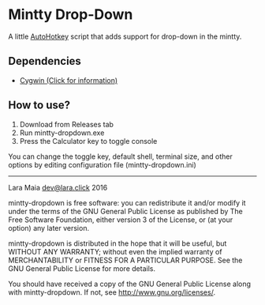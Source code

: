 # Mintty Drop-Down

A little [AutoHotkey](http://www.autohotkey.com/) script that adds
support for drop-down in the mintty.

## Dependencies
- [Cygwin (Click for information)](https://www.cygwin.com/)

## How to use?
1. Download from Releases tab
2. Run mintty-dropdown.exe
3. Press the Calculator key to toggle console

You can change the toggle key, default shell, terminal size, and other
options by editing configuration file (mintty-dropdown.ini)

---

Lara Maia <dev@lara.click> 2016

mintty-dropdown is free software: you can redistribute it and/or modify
it under the terms of the GNU General Public License as published by
The Free Software Foundation, either version 3 of the License, or
(at your option) any later version.

mintty-dropdown is distributed in the hope that it will be useful,
but WITHOUT ANY WARRANTY; without even the implied warranty of
MERCHANTABILITY or FITNESS FOR A PARTICULAR PURPOSE.  See the
GNU General Public License for more details.

You should have received a copy of the GNU General Public License
along with mintty-dropdown.  If not, see <http://www.gnu.org/licenses/>.
